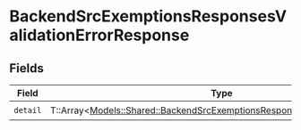 # BackendSrcExemptionsResponsesValidationErrorResponse


## Fields

| Field                                                                                                                                                 | Type                                                                                                                                                  | Required                                                                                                                                              | Description                                                                                                                                           |
| ----------------------------------------------------------------------------------------------------------------------------------------------------- | ----------------------------------------------------------------------------------------------------------------------------------------------------- | ----------------------------------------------------------------------------------------------------------------------------------------------------- | ----------------------------------------------------------------------------------------------------------------------------------------------------- |
| `detail`                                                                                                                                              | T::Array<[Models::Shared::BackendSrcExemptionsResponsesValidationErrorItem](../../models/shared/backendsrcexemptionsresponsesvalidationerroritem.md)> | :heavy_check_mark:                                                                                                                                    | N/A                                                                                                                                                   |